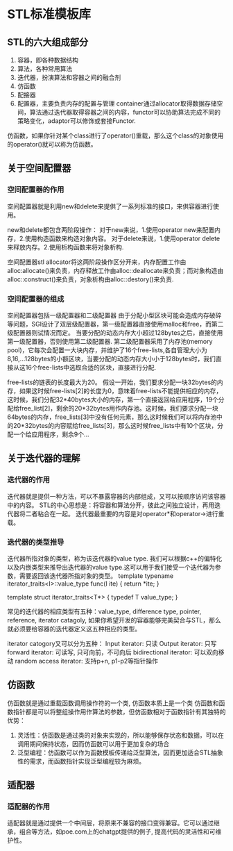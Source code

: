 # STL标准模板库
## STL的六大组成部分
1. 容器，即各种数据结构
2. 算法，各种常用算法
3. 迭代器，扮演算法和容器之间的融合剂
4. 仿函数
5. 配接器
6. 配置器，主要负责内存的配置与管理
container通过allocator取得数据存储空间，算法通过迭代器取得容器之间的内容，functor可以协助算法完成不同的策略变化，adaptor可以修饰或套接Functor.

仿函数，如果你针对某个class进行了operator()重载，那么这个class的对象使用的operator()就可以称为仿函数。

## 关于空间配置器
### 空间配置器的作用
空间配置器就是利用new和delete来提供了一系列标准的接口，来供容器进行使用。

new和delete都包含两阶段操作：
对于new来说，1.使用operator new来配置内存，2.使用构造函数来构造对象内容。
对于delete来说，1.使用operator delete来释放内存。2.使用析构函数来将对象析构.

空间配置器stl allocator将这两阶段操作区分开来，内存配置工作由alloc:allocate()来负责，内存释放工作由alloc::deallocate来负责；而对象构造由alloc::construct()来负责，对象析构由alloc::destory()来负责.

### 空间配置器的组成
空间配置器包括一级配置器和二级配置器
由于分配小型区块可能会造成内存破碎等问题，SGI设计了双层级配置器，第一级配置器直接使用malloc和free，而第二级配置器则试情况而定。
当要分配的动态内存大小超过128bytes之后，直接使用第一级配置器，否则使用第二级配置器.
第二级配置器采用了内存池(memory pool)，它每次会配置一大块内存，并维护了16个free-lists,各自管理大小为8,16,...128bytes的小额区块，当要分配的动态内存大小小于128bytes时，我们直接从这16个free-lists中选取合适的区块，直接进行分配.

free-lists的链表的长度最大为20。
假设一开始，我们要求分配一块32bytes的内存，如果这时候free-lists[2]的长度为0，意味着free-lists不能提供相应的内存，这时候，我们分配32\*40bytes大小的内存，第一个直接返回给应用程序，19个分配给free\_list[2]，剩余的20\*32bytes用作内存池。这时候，我们要求分配一块64bytes的内存，free\_lists[3]中没有任何元素，那么这时候我们可以将内存池中的20\*32bytes的内容赋给free\_lists[3]，那么这时候free\_lists中有10个区块，分配一个给应用程序，剩余9个...


## 关于迭代器的理解
### 迭代器的作用
迭代器就是提供一种方法，可以不暴露容器的内部组成，又可以按顺序访问该容器中的内容。
STL的中心思想是：将容器和算法分开，彼此之间独立设计，再用迭代器将二者粘合在一起。
迭代器最重要的内容是对operator\*和operator->进行重载。
### 迭代器的类型推导
迭代器所指对象的类型，称为该迭代器的value type.
我们可以根据c++的偏特化以及内嵌类型来推导出迭代器的value type.这可以用于我们接受一个迭代器为参数，需要返回该迭代器所指对象的类型。
template <class I>
typename iterator\_traits\<I\>::value\_type
func(I ite)
{ return \*ite; }

template <class T>
struct iterator\_traits<T\*> {
    typedef T value\_type;
    }

常见的迭代器的相应类型有五种：value\_type, difference type, pointer, reference, iterator catagoly, 如果你希望开发的容器能够完美契合与STL，那么就必须要给容器的迭代器定义这五种相应的类型。

iterator catogory又可以分为五种：
Input iterator: 只读
Output iterator: 只写
forward iterator: 可读写, 只可向前，不可向后
bidirectional iterator: 可以双向移动
random access iterator: 支持p+n, p1-p2等指针操作

## 仿函数
仿函数就是通过重载函数调用操作符的一个类, 仿函数本质上是一个类
仿函数和函数指针都是可以将整组操作用作算法的参数，但仿函数相对于函数指针有其独特的优势：
1. 灵活性：仿函数是通过类的对象来实现的，所以能够保存状态和数据，可以在调用期间保持状态，因而仿函数可以用于更加复杂的场合
2. 泛型编程：仿函数可以作为函数模板传递给泛型算法，因而更加适合STL抽象性的需求，而函数指针实现泛型编程较为麻烦。

## 适配器
### 适配器的作用
适配器就是通过提供一个中间层，将原来不兼容的接口变得兼容。它可以通过继承，组合等方法，如poe.com上的chatgpt提供的例子, 提高代码的灵活性和可维护性。


